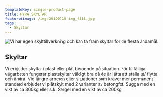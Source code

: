 ```yaml
---
templateKey: single-product-page
title: HYRA SKYLTAR
featuredimage: /img/20190718-img_4616.jpg
tags:
  - Skyltar
---
```

![Vi har egen skylttillverkning och kan ta fram skyltar för de flesta ändamål.](/img/skyltar.jpg "Skyltframtagning")

<!--StartFragment-->

## Skyltar

Vi erbjuder skyltar i plast eller plåt beroende på situation. För tillfälliga vägarbeten fungerar plastskyltar väldigt bra då de är lätta att ställa ut/ flytta och ändra. Vid längre arbeten eller situationer som kräver mer permanent standard erbjuder vi plåtskylt med 2 varianter av betongfot. Sugga med en vikt av ca 300kg eller s.k. Sergel med en vikt av ca 200kg.

<!--EndFragment-->
